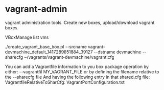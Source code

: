 vagrant-admin
=============

vagrant administration tools. Create new boxes, upload/download vagrant boxes.



VBoxManage list vms

./create_vagrant_base_box.pl --srcname vagrant-devmachine_default_1417289851884_39127 --dstname devmachine --sharecfg ~/vagrants/vagrant-devmachine/vagrant.cfg


You can add a Vagrantfile information to you box package operation by either:
 --vagrantfil MY_VAGRANT_FILE
or by defining the filename relative to the --sharecfg file
 And having the following entry in that shared.cfg file:
VagrantfileRelativeToSharCfg: VagrantPortConfiguration.txt
